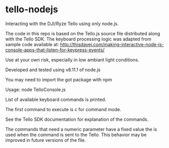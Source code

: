 # tello-nodejs
Interacting with the DJI/Ryze Tello using only node.js.

The code in this repo is based on the Tello.js source file distributed along with the Tello SDK.
The keyboard processing logic was adapted from sample code available at:
http://thisdavej.com/making-interactive-node-js-console-apps-that-listen-for-keypress-events/

Use at your own risk, especially in low ambiant light conditions.

Developed and tested using v8.11.1 of node.js

You may need to import the got package with npm

Usage: node TelloConsole.js

List of available keyboard commands is printed.

The first command to execute is c for command mode.

See the Tello SDK documentation for explanation of the commands.

The commands that need a numeric parameter have a fixed value the is used when the command is sent to the Tello. This behavior may be improved in future versions of the file.
